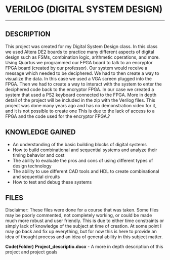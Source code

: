 # VERILOG (DIGITAL SYSTEM DESIGN)
-------------------

DESCRIPTION
-------------------
This project was created for my Digital System Design class.  In this class we used Altera DE2 boards to practice many different aspects of digital design such as FSMs, combination logic, arithmetic operations, and more.  Using Quartus we programmed our FPGA board to talk to an encryptor FPGA board (created by our professor).  Our system would receive a message which needed to be deciphered.  We had to then create a way to visualize the data.  In this case we used a VGA screen plugged into the FPGA.  Then we had to create a way to interact with the system to enter the deciphered code back to the encryptor FPGA.  In our case we created a system that used a PS2 keyboard connected to the FPGA.  More in depth detail of the project will be included in the zip with the Verilog files.  This project was done many years ago and has no demonstration video for it, and it is not possible to create one This is due to the lack of access to a FPGA and the code used for the encryptor FPGA.?

KNOWLEDGE GAINED
--------------------
* An understanding of the basic building blocks of digital systems
* How to build combinational and sequential systems and analyze their timing behavior and cost
* The ability to evaluate the pros and cons of using different types of design technology
* The ability to use different CAD tools and HDL to create combinational and sequential circuits
* How to test and debug these systems

FILES
--------------------
Disclaimer:  These files were done for a course that was taken.  Some files may be poorly commented, not completely working, or could be made much more robust and user friendly.  This is due to either time constraints or simply lack of knowledge of the subject at time of creation.  At some point I may go back and fix up everything, but for now this is here to provide an idea of thought process and an idea of general ability in this subject matter.

**Code(Folder)**
	**Project_descriptio.docx** - A more in depth description of this project and project goals